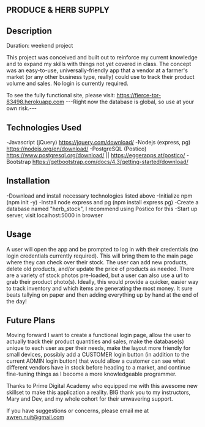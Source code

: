 ## PRODUCE & HERB SUPPLY

## Description
Duration: weekend project

This project was conceived and built out to reinforce my current knowledge and to expand my skills with things not yet covered in class. The concept was an easy-to-use, universally-friendly app that a vendor at a farmer's market (or any other business type, really) could use to track their product volume and sales. No login is currently required.

To see the fully functional site, please visit: https://fierce-tor-83498.herokuapp.com
---Right now the database is global, so use at your own risk.---

## Technologies Used
-Javascript (jQuery) https://jquery.com/download/
-Nodejs (express, pg) https://nodejs.org/en/download/
-PostgreSQL (Postico) https://www.postgresql.org/download/ || https://eggerapps.at/postico/
-Bootstrap https://getbootstrap.com/docs/4.3/getting-started/download/

## Installation
-Download and install necessary technologies listed above
-Initialize npm (npm init -y)
-Install node express and pg (npm install express pg)
-Create a database named "herb_stock", I recommend using Postico for this
-Start up server, visit localhost:5000 in browser

## Usage
A user will open the app and be prompted to log in with their credentials (no login credentials currently required). This will bring them to the main page where they can check over their stock. The user can add new products, delete old products, and/or update the price of products as needed. There are a variety of stock photos pre-loaded, but a user can also use a url to grab their product photo(s). Ideally, this would provide a quicker, easier way to track inventory and which items are generating the most money. It sure beats tallying on paper and then adding everything up by hand at the end of the day!

## Future Plans
Moving forward I want to create a functional login page, allow the user to actually track their product quantities and sales, make the database(s) unique to each user as per their needs, make the layout more friendly for small devices, possibly add a CUSTOMER login button (in addition to the current ADMIN login button) that would allow a customer can see what different vendors have in stock before heading to a market, and continue fine-tuning things as I become a more knowledgeable programmer.

Thanks to Prime Digital Academy who equipped me with this awesome new skillset to make this application a reality. BIG thank you to my instructors, Mary and Dev, and my whole cohort for their unwavering support.

If you have suggestions or concerns, please email me at awren.nuit@gmail.com